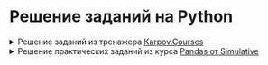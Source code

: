 # Решение заданий на Python
<details>
<summary>Решение заданий из тренажера <a href="https://lab.karpov.courses/learning/152/](https://lab.karpov.courses/learning/243/)">Karpov.Courses</a>  </summary>

<details>
  <summary>Переменные и основные типы данных</summary>
  

**Задание №1**

Давайте запрограммируем кота! Создайте три переменные: 

**cat_name**  со строкой как минимум из двух символов

**cat_age** с неотрицательным числом

**is_fluffy** с True или False

Решение:
```python
cat_name = 'Сеня'
cat_age = 9
is_fluffy = False
```

**Задание №2**

Давайте напишем программу для поиска длины гипотенузы. В переменных **a** и **b** уже записаны длины катетов прямоугольного треугольника. Создайте новую переменную c и сохраните в нее длину гипотенузы этого треугольника. 

Решение:
```python
c = (a**2 + b**2)**0.5
```

**Задание №3**

В переменной **father_age** хранится возраст отца, а в переменной **son_age** — возраст сына. Посчитайте, через сколько лет отец будет вдвое старше сына. Результат сохраните в переменную **result**.

Решение:
```python
result = father_age - 2 * son_age
```

**Задание №4**

Заданы вещественные числа **a**, **b** и **с** – стороны треугольника. Вычислите периметр и площадь треугольника. Результат сохраните в переменные **perimeter** и **area** соответственно.

Решение:
```python
perimeter  = a + b + c
p = (a + b + c) / 2
area  = (p * (p-a) * (p-b) * (p-c))**0.5
```

**Задание №5**

В переменную **n** сохранено целое число — количество секунд. Напишите программу, которая конвертирует заданное количество секунд **n** в часы, минуты и секунды. Результат сохраните в переменные **hours**, **minutes**, **seconds**.

То есть сначала нужно посчитать, сколько в число n поместилось целых часов, целых минут и сколько после этого осталось секунд. 

Решение:
```python
hours =  n // 3600
minutes = (n % 3600) //60
seconds = (n % 60)
```

**Задание №6**

В переменной **price_new** хранится цена килограмма бананов в числовом формате, а в переменной **price_old** — цена килограмма бананов год назад. Вычислите, на сколько процентов по модулю изменилась цена за год. Результат сохраните в переменную **result**. Результат округлите до двух знаков после запятой. 

Решение:
```python
result =  round(abs((price_new - price_old)/price_old *100), 2)
```

**Задание №7**

Создайте переменные:

**a** со значением 5 типа **int**,

**b** со значением "10" типа **str**,

c со значением True типа bool.

В переменную **my_sum** сохраните сумму трех переменных, которые вы создали, преобразовав значения переменных **b** и **с** к типу **int**. Сами переменные **b** и **c** изменять не надо.

Решение:
```python
a = (5)
b = '10'
c = True
my_sum = a + int(b) + int(c)
```

**Задание №8**

В переменной **a** сохранено число с десятичной частью но в формате строки, например '3.14'. В переменную с сохраните целую часть из числа в переменной **a**.

Решение:
```python
c = int(float(a))//(1)
```

**Задание №9**

В переменной **х** уже сохранено целое положительное число. Вычислите **x + x0x0x**. Результат сохраните в переменную **result**.

То есть, если x = 2, то нужно вычислить 2 + 20202.

Решение:
```python
# Создание x0x0x в виде строки
x0x0x = str(x) + '0' + str(x) + '0' + str(x)  # Получаем строку '10101'

# Преобразуем x0x0x обратно в целое число и складываем с x
result = x + int(x0x0x)
```

**Задание №10**

В переменной **m** хранится целое положительное число — продолжительность сна в минутах. Если продолжительность сна составит от 7 до 9 часов включительно, то в переменную **optimal_sleep_duration** сохраните значение True. В противном случае присвойте этой переменной значение False.

Решение:
```python
optimal_sleep_duration = m >= 420 and m <= 540
```

**Задание №11**

В переменной **x** хранится целое число. Проверьте, делится ли это число без остатка на 3 и на 7. Результат сохраните в переменную **result**. Переменная **result** должна иметь логический тип данных.

Решение:
```python
result = (x % 3) == 0 and x % 7 == 0
```

**Задание №12**

Сохраните в переменную **square** строку, которая выводит на экран прямоугольник 4 х 4, сформированный из звездочек, разделенных пробелом. В каждой строке пробелы допускаются только между символами *, в начале или конце строки пробелы не нужны. В конце последней строки также не должно быть никаких лишних символов или переноса строки. Последним символом строки должен быть символ *.

Решение:
```python
square = '* * * *\n* * * *\n* * * *\n* * * *'
print(square)
```
</details>

  
<details>
  <summary>Списки и множества</summary>
  

**Задание №1**

В **my_list** сохранен список как минимум с двумя элементами.

В переменную **first_item** сохраните первый элемент списка.

В переменную **last_item** сохраните последний элемент списка.

В переменную **reversed_list** сохраните все элементы списка **my_list** в обратном порядке.

В переменную **even_items** сохраните все элементы **my_list** с четными индексами.

Решение:
```python
first_item = my_list[0]

i = len(my_list)
last_item = my_list[i-1]

reversed_list = my_list[:: -1]

even_items = my_list[::2]
```

**Задание №2**

В переменную **var_1* сохраните список с числами от -100 до 100 включительно с шагом в 1.

В переменную **var_2** сохраните список с числами от 250 до 0 включительно с шагом в 2.

В переменную **var_3** сохраните список со всеми нечетными числами от 100 до 200.

Решение:
```python
var_1 = list(range(-100, 101, 1))
var_2 = list(range(250, -1, -2))
var_3 = [num for num in range(101, 200, 2 )]
```

**Задание №3**

В переменных  **a** и **b** хранятся числа — начало и конец диапазона. Напишите программу, которая вернет сумму всех чисел из этого диапазона. Сохраните значение в переменную **result**. 

Решение:
```python
result = sum(range(a, b + 1))
```

**Задание №4**

Давайте потренируемся использовать различные методы списков. В переменной **my_list** сохранен не пустой список, в котором есть число 11. 

Найдите первый индекс числа 11 в **my_list**, сохраните индекс в переменную **eleven_index**.  

В переменную **ten_count** сохраните, сколько раз в списке **my_list** встречается число 10.

Решение:
```python
eleven_index = my_list.index(11, 0)
ten_count = my_list.count(10)
```

**Задание №5**

В **student_names** сохранен список с именами студентов, добавьте в список два имени **'Anatoly'** и **'Oksana'**.

В scores сохранен список из десяти целых чисел, удалите из него второй, пятый и последний элемент из исходного списка. Будьте внимательны, если вы, например, сначала удалите второй элемент, то индекс пятого элемента из сходного списка сместится.

В **lessons** сохранен список с названием уроков, отсортируйте названия уроков в списке по алфавиту.

Решение:
```python
student_names.extend(['Anatoly', 'Oksana'])

scores.pop(1)
scores.pop(3)
scores.pop(7)

lessons.sort()
```

**Задание №6**

Создайте кортеж с названиями дней недели и сохраните его в переменную **days_of_the_week**.

Решение:
```python
days_of_the_week = ('Monday', 'Tuesday', 'Wednesday', 'Thursday', 'Friday', 'Saturday', 'Sunday')
```

**Задание №7**

В переменной **numbers_list** сохранен список с целыми числами. В списке минимум два разных целых числа.

В переменную **numbers_list_ordered** сохраните все числа из списка **numbers_list**, отсортированные по убыванию. При этом сам список **numbers_list** не должен изменяться.

В переменную **numbers_set** сохраните множество из уникальных чисел из списка **numbers_list**. Дополните это множество следующим целым числом после максимального числа из **numbers_list**.

В переменную **numbers_frozenset** сохраните неизменяемое множество из всех уникальных чисел из списка **numbers_list**, кроме минимального числа.

Решение:
```python
numbers_list_ordered = numbers_list.copy()
numbers_list_ordered.sort(reverse=True)

numbers_list_1 = numbers_list.copy()
numbers_list_1.append(max(numbers_list_1) + 1)
numbers_set = set(numbers_list_1)

m = min(numbers_list)
numbers_frozenset = set(numbers_list)
numbers_frozenset.discard(m)
numbers_frozenset = frozenset(numbers_frozenset)
```

**Задание №8**

Даны два списка **list_1** и **list_2**. Отсортируйте **list_1** по возрастанию, а **list_2** по убыванию. 
Объедините **list_1** и **list_2** в один отсортированный по возрастанию список **list_3**.  
В переменную **list_3_len** сохраните длину  **list_3**. 

Решение:
```python
list_1 = sorted(list_1)

list_2 = sorted(list_2, reverse=True)

list_3 = sorted(list_1 + list_2) 

list_3_len = list_3.copy()
list_3_len = len(list_3)
```

**Задание №9**

В переменной **menu** хранится множество всех позиций меню кофейни, а в переменной **stop** — множество позиций меню кофейни, недоступных для заказа сегодня. Сохраните в переменную **menu_today** позиции меню, которые доступны для заказа сегодня.  

Решение:
```python
menu_today  = menu.difference(stop)
```

**Задание №10**

В переменной **my_set** множество (**set**) из чисел. В переменной **to_delete** число, которое нужно удалить из **my_set**, если оно там есть. Если такого числа нет в **my_set** ничего делать не надо.

Решение:
```python
my_set.discard(to_delete)
```

**Задание №11**

В **students** хранится множество студентов it-центра МАИ. Студент, имя которого записано в **new_student**, перевелся в МАИ из другого института, его имя нужно добавить в **students**. В переменной **churn_student** — студент, который хочет перевестись из МАИ в другой институт, его имя нужно убрать из **students**. 

Решение:
```python
students.add(new_student)
students.remove(churn_student)
```

**Задание №12**

В переменной **da_students** хранятся имена студентов курса "Аналитик данных", а в переменной **dv_students** — имена студентов курса "Визуализация данных". Сохраните в переменную **students** студентов, которые обучаются на обоих курсах.

Порядок элементов в students не имеет значения.

Решение:
```python
students = da_students.intersection(dv_students)
```

**Задание №13**

В переменной a хранится список целых неотрицательных чисел. Количество чисел четное.
Напишите программу, которая будет делить этот список пополам, определять суммы чисел в половинах списка (**sum_left** и **sum_right**). Если **sum_left** равно **sum_right**, то сохраните в переменную **result** значение **True**,  в противном случае — **False**.  

Решение:
```python
middle = len(a) // 2
sum_right = sum(a[middle:])
sum_left = sum(a[:middle])
result = sum_right == sum_left
```

**Задание №14**

Даны список целых чисел **a** и число **b**. Удалите из **a** только первое и последнее вхождение числа **b**

Решение:
```python
a.remove(b)
a.reverse()
a.remove(b)
a.reverse()
```
</details>


<details>
  <summary>Словари</summary>
  

**Задание №1**

В переменную **cities_population**  сохраните словарь с тремя ключами: 'Москва', 'Париж', 'Токио'. В качестве значений сохраните населедение этих городов в млн. человек: 11.98, 2.16, 13.96. Ключами нашего словаря будут строки, значениями — числа в формате **float**.

Решение:
```python
cities_population = {'Москва': 11.98, 'Париж' : 2.16, 'Токио' : 13.96}
```

**Задание №2**

Дан словарь **dict_input**. Поменяйте ключи и значения местами. Результат сохраните в **result**. 

Решение:
```python
x = list(dict_input.values())
y = list(dict_input.keys())
result = dict(zip(x, y))
```

**Задание №3**

Катя — владелец небольшого кондитерского производства, на котором изготавливаются эклеры. 
У нас  есть словарь **data**, в котором содержится информация о себестоимости единицы товара **cost_price**, продажной цене **sell_price** и количество товара **eclairs**. 
Нужно посчитать, какую прибыль Катя получает после продажи своей продукции. Результат сохраните в переменную **result**, округлив сумму до целого числа.

Решение:
```python
cost = data.get('cost_price')
sell =  data.get('sell_price')
eclair = data.get('eclairs')
result = round(((sell - cost) * eclair), 0)
result
```

**Задание №4**

Есть словарь **student**, в котором хранятся имя студента и список его оценок. В **result**  сохраните словарь с именем студента и самой высокой его оценкой. 

Решение:
```python
max_note = max(student["notes"])
result = {'name' : student["name"], 'max_note': max_note}
```

**Задание №5**

Антон учится в **karpov.courses**. В словаре **anton_courses** хранится информация о завершенных им курсах и количестве набранных баллов. Данные в словаре хранятся в формате ключ — название курса, значение — количество баллов в числовом формате. 

Антон завершил обучение на курсе **HardML** и набрал 120 баллов. Добавьте в словарь **anton_courses** эту информацию. Ключ - строка с названием курса, значение - число баллов, целое число. 

В переменную courses сохраните список пройденных курсов. 

В переменную **StartML** сохраните количество баллов, набранное Антоном на одноименном курсе, эта информация есть в словаре. 

Решение:
```python
anton_courses.update({'HardML': 120})
courses = list(anton_courses.keys())
StartML = anton_courses['StartML']
```

**Задание №6**

У нас есть магазин одежды **LARA**. В словаре **shop_stock** хранится информация о товарах, имеющихся в наличии на складе магазина. Информация указана в формате ключ — артикул товара, значение — количество единиц. 
В магазин поставили новую партию товаров, в словаре shop_new_goods записана информация о поставленых товарах и их количестве. 
Создайте словарь **result**, который будет содержать информацию и о товарах на складе, и о товарах из новой поставки. Известно, что если на складе оставалась хотя бы одна единица какого-то типа товара, то товара этого типа не было в поставке. 

Решение:
```python
shop_stock.update(shop_new_goods)
result = shop_stock
```

**Задание №7**

Магазин ВкуссЧилл хранит информацию о имеющихся в наличии фруктах и овощах в словаре **input_dict** в формате ключ — название фрукта или овоща, значение — количество килограмм в наличии. Посчитайте, сколько всего килограммов фруктов и овощей имеется в магазине. Результат сохраните в переменную **result**.  

Решение:
```python
result = sum(list(input_dict.values()))
```

**Задание №8**

Имеется словарь **courses**, содержащий информацию о стоимости обучения в **karpov.courses** в формате:
ключ — название курса
значение — стоимость обучения

Найдите цену самого дорогого курса. Результат сохраните в  **result**. 

Решение:
```python
result = max(courses.values())
```

**Задание №9**

В базе данных МАИ информация о студентах и кафедрах, к которым они прикреплены, хранится в словаре **kaf_students** в формате: 
ключ — ФИ студента
значение — код кафедры. 

После второго курса по итогам последних двух сессий был составлен рейтинг студентов, на основе которого произошло перераспределение студентов по кафедрам. Часть студентов продолжила обучение на своей кафедре, а некоторые студенты перешли с одной кафедры на другую. Информация о студентах, перешедших на новую кафедру, хранится в словаре **new_kaf_students**. 

Обновите информацию в словаре **kaf_students**, добавив в словарь данные из **new_kaf_students**.

Решение:
```python
kaf_students.update(new_kaf_students)
result = kaf_students
```
</details>


<details>
  <summary>Строки</summary>


**Задание №1**

В переменных **str_1** и **str_2** сохранены две строки. Если все буквы в строках одинаковые, вам нужно сохранить в переменную **is_the_same_letters** значение **True**, если буквы в строках отличаются —сохраните в переменную значение **False**.

Мы не учитываем порядок букв, их количество и регистр. Сами переменные уже созданы, начинайте сразу готовить код для работы с ними.

Решение:
```python
set_1 = set(str_1.lower())
set_2 = set(str_2.lower())
is_the_same_letters = set_1 == set_2
```

**Задание №2**

В переменной **x** содержится число с десятичной частью но в формате строки. В переменную y сохраните целое число, которое равняется десятичной части числа **x**.

Решение:
```python
y = int(x.split('.')[1])
```

**Задание №3**

Даны две строки **str_1** и **str_2**. Сохраните в **result** **True**, если **str_1** является анаграммой **str_2**, и **False** в противном случае. Регистр букв (большая или маленькая буква) не должен влиять на работу программы. То есть 'Кот' и 'Ток' 'это валидная анаграмма.

Анаграмма — это слово или фраза, образованная путем перестановки букв другого слова или фразы, с использованием всех исходных букв ровно один раз.

Решение:
```python
result = set(list(str_1.lower())) == (set(list(str_2.lower()))) and len(str_1) == len(str_2) == len(set(list(str_2.lower()))) == len(set(list(str_1.lower())))
```

**Задание №4**

В переменную a сохранено некоторое предложение, в котором могут быть добавлены лишние пробелы.  Напишите программу, которая будет убирать из а лишние пробелы и сохранять результат в переменную **result**. 
Все слова должны быть разделены одним пробелом, а в начале и конце предложения пробелов быть не должно.

Решение:
```python
result = ' '.join(a.split())
```

**Задание №5**

Напишите программу, основываясь на вводе и выводе в примерах. Вводом будет строка **a**. Результат сохраните в **result**.  

Решение:
```python
b = a.split('*')[0]
c = int(a.split('*')[1])
e = f"<{b}></{b}>"
result  = e * c
```

**Задание №6**

Напишите программу, которая будет принимать строку из слов и возвращать строку, в которой эти слова будут отсортированы в лексикографическом порядке. Исходная строка содержится в переменной **x**, результат сохраните в **result**. 

Решение:
```python
result = ' '.join(sorted(x.split()))
```

**Задание №7**

Посчитайте, сколько раз в предложении x встречается строка **y**. Результат сохраните в переменную **result**. 

Решение:
```python
result = x.count(y)
```

**Задание №8**

Напишите программу, которая будет принимать номер кредитной карты **card** и возвращать номер карты, в котором будут видны только последние 4 цифры. Остальные цифры должны заменяться звездочками. Результат сохраните в **result**.

Решение:
```python
a = (len(card)) - 4
b = card[a:len(card)]
result = f"{'*' * a }{b}"
```

**Задание №9**

В переменной а сохранено предложение. Удалите из предложения все вхождения слова или символа **b**. Результат сохраните в **result**.  

Решение:
```python
result = a.replace(b, '')
```

</details>
</details>
<details>
<summary>Решение практических заданий из курса <a href="https://app.simulative.ru/profile/courses]">Pandas от Simulative </a>  </summary>

<details>
  <summary>Глава 1: Загружаем и обрабатываем данные</summary>

**Задание №1**

Загрузите этот файл в датафрейм Pandas (с именем df). Затем убедитесь, что:

- каждая переменная считалась в отдельный столбец
- все столбцы названы верно
- нет лишних строк
- затем сохраните в переменную df2 только последние 3 строки считанного датафрейма.

``` Python
import pandas as pd
df = pd.read_csv('itresume-users-pandas.csv', sep=';', skiprows=1)
df2 = df.tail(3)
```
---

**Задание №2**

Загрузите этот файл в датафрейм Pandas (с именем df). Сформируйте словарь params, который будет содержать информацию о датафрейме:

- список имен столбцов

- размер датафрейма

- форма датафрейма

``` Python
import pandas as pd
df = pd.read_csv('itresume-users-pandas.csv', sep=';', skiprows=1)
params = {
    'Имена столбцов': ['id', 'username', 'date_joined'],
    'Размер': 300,
    'Форма': (100, 3)
}
```
---

**Задание №3**

Создайте переменную are_types_equal, в которую запишите результат сравнения типа данных у столбцов username и date_joined.

``` Python
import pandas as pd

df = pd.read_csv('itresume-users-pandas.csv', sep=';', skiprows=1)

are_types_equal = (df['username'].dtype == df['date_joined'].dtype)
```
---

**Задание №4**

Создайте (или переопределите) переменную df таким образом, чтобы она содержала столбцы с названиями:


- user_id (ранее - id)

- created_at (ранее - date_joined)

- login (ранее - username)

Столбцы должны идти в заданном порядке и иметь именно такие названия.

``` Python
df = pd.read_csv('itresume-users-pandas.csv', sep=';', skiprows=1)
df.columns= ['user_id','login','created_at']
col = ['user_id','created_at','login']
df = df[col]
```
---

**Задание №5**

При выгрузке данных с нашего сервера произошли небольшие сбои, которые мы не успели пофиксить:


у некоторых имен пользователей в разные места логина добавились значки долларов

некоторые имена пользователей не прогрузились вообще

Вам необходимо создать (или переопределить) переменную df таким образом, чтобы она содержала исходный датафрейм, в котором нет строк с пропусками, а все знаки долларов просто удалены.

``` Python
import pandas as pd
df = pd.read_csv('itresume-users-pandas.csv', sep=';', skiprows=1)
df['username'] = df['username'].str.replace('$', '')
df = df.dropna()
```
---

**Задание №6**

Загрузите этот файл в датафрейм Pandas (с именем df). Однако, будьте осторожны - перед отправкой кода на проверку посмотрите на свой результат и убедитесь, что вы все загрузили корректно.

Сформируйте список dates, который будет содержать уникальные даты регистрации пользователей в формате YYYY-MM-DD.

``` Python
import pandas as pd

df = pd.read_csv('itresume-users-pandas.csv', sep=';', skiprows=1)

dates = list(pd.to_datetime(df['date_joined']).dt.date.unique())
dates = [dt.strftime("%Y-%m-%d") for dt in dates]
```
---

**Задание №7**

Создайте словарь registrations_by_weekday, который будет содержать информацию о дне недели и количестве зарегистрированных в этот день пользователей. Элементы словаря должны быть отсортированы по убыванию количества дней.

``` Python
import pandas as pd
df = pd.read_csv('itresume-users-pandas.csv', sep=';', skiprows=1)
from collections import Counter
import pandas as pd

df = pd.read_csv('itresume-users-pandas.csv', sep=';', skiprows=1)

days = pd.to_datetime(df['date_joined']).dt.day_name()
registrations_by_wd = dict(Counter(days))

registrations_by_weekday = dict(sorted(registrations_by_wd.items(), key=lambda x: x[1], reverse=True))
```
---
</details>

<details>
  <summary>Глава 3: Изучаем датасет - проводим исследовательский анализ данных (EDA)</summary>

**Задание №1**

Загрузите этот файл в датафрейм Pandas (с именем df). Однако, будьте осторожны - перед отправкой кода на проверку посмотрите на свой результат и убедитесь, что вы все загрузили корректно.

Создайте столбец weekday, в котором будет храниться день недели в русском варианте (Понедельник, Вторник, ...)
Создайте столбец date, в котором будет храниться дата регистрации пользователя (без времени)
Создайте датафрейм res, который получится в результате группировки исходного датафрейма по дням недели и расчета:

Количества регистраций в этот день недели
Количества уникальных дат, в которые были регистрации для этого дня недели

``` Python
import pandas as pd
df = pd.read_csv('itresume-users-pandas.csv', sep=';', skiprows=1)
df['weekday'] = pd.to_datetime(df['date_joined']).dt.weekday
d = {0 : 'Понедельник',
     1 : 'Вторник',
     2 : 'Среда',
     3 : 'Четверг',
     4 : 'Пятница',
     5 : 'Суббота',
     6 : 'Воскресенье'}
df['weekday'] = df['weekday'].map(d)
df['date'] = pd.to_datetime(df['date_joined']).dt.date
res = df.groupby(['weekday'])[['date']].agg({'date': ['count', 'nunique']}).reset_index()
```
---

**Задание №2**

Загрузите этот файл в датафрейм Pandas (с именем df). Отфильтруйте только тех пользователей, у которых id >= 94. Пользователи с меньшим id - фейковые, они сбивают статистику.
Также уберите пользователей с одним из этих ников: 'fnoxonsnbkbxsnb', 'Jonns21241412', 'fbxbnsn'. Это также фейковые юзеры.

Создайте столбец cohort, который будет содержать год и месяц регистрации в формате YYYY-MM. 
Создайте переменную res, которая будет содержать долю каждой когорты в общем количестве зарегистрированных пользователей. В сумме все доли должны давать 100.

``` Python
import pandas as pd
df = pd.read_csv('itresume-users-pandas.csv', sep=';', skiprows=1)
df = df[(df['id'] >= 94) & (~df['username'].isin(['fnoxonsnbkbxsnb', 'Jonns21241412', 'fbxbnsn']))]
df['cohort'] = pd.to_datetime(df['date_joined']).dt.strftime('%Y-%m')
res = df.cohort.value_counts(normalize=True)*100
```
---

**Задание №3**

Загрузите этот файл в датафрейм Pandas и назовите его coderun. 


Создайте столбец cohort, который будет содержать год и месяц регистрации в формате YYYY-MM. 

Создайте столбец language, который проводит соответствие между языком и language_id. 

А теперь давайте посчитаем - в скольких задачах в среднем один пользователь отправлял на выполнение код в каждой когорте по каждому языку.

Результатом должна стать «широкая» таблица, где:

- строки - когорты, но только после января 2022 года (включительно)
- столбцы - языки
- значения - число задач, по которым пользователи в данной когорте отправляют код на выполнение по данному языку в среднем

Результат сохраните в датафрейм df.

``` Python
import pandas as pd
import numpy as np
df_map = {3 : 'Python', 2: 'SQL'}

coderun = pd.read_csv('itresume-coderun.csv')
coderun['cohort'] = pd.to_datetime(coderun['created_at']).dt.strftime('%Y-%m')
coderun['language'] = coderun['language_id'].map(df_map)

df = (coderun[coderun['cohort'] >= '2022-01']
      .groupby(['cohort', 'language', 'user_id'])['problem_id']
      .agg('nunique')
      .groupby(['cohort', 'language'])
      .agg(np.mean)
      .reset_index()
      .pivot_table(values='problem_id', columns=['language'], index=['cohort']))
```
---


**Задание №4**

Загрузите файл в датафрейм Pandas и назовите его coderun. Далее создайте 2 переменные:

problem_id - список задач, которые нужно исключить. Значения: 1, 2, 3, 13, 15, 26.

language_id - номер языка, который нужно оставить. Значение: 2.

С помощью query отфильтруйте coderun по этим двум переменным. Результат сохраните в датафрейм df.

``` Python
import pandas as pd
coderun = pd.read_csv('itresume-coderun.csv')

problem_id = [1, 2, 3, 13, 15, 26]
language_id = 2

df = coderun.query('problem_id != @problem_id and language_id == @language_id')
```
</details>


